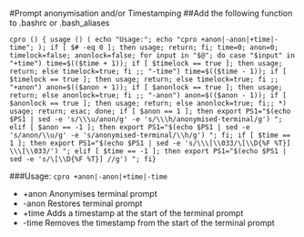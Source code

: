 #Prompt anonymisation and/or Timestamping
##Add the following function to .bashrc or .bash_aliases

```cpro () { usage () ( echo "Usage:"; echo "cpro +anon|-anon|+time|-time"; ); if [ $# -eq 0 ]; then usage; return; fi; time=0; anon=0; timelock=false; anonlock=false; for input in "$@"; do case "$input" in "+time") time=$(($time + 1)); if [ $timelock == true ]; then usage; return; else timelock=true; fi ;; "-time") time=$(($time - 1)); if [ $timelock == true ]; then usage; return; else timelock=true; fi ;; "+anon") anon=$(($anon + 1)); if [ $anonlock == true ]; then usage; return; else anonlock=true; fi ;; "-anon") anon=$(($anon - 1)); if [ $anonlock == true ]; then usage; return; else anonlock=true; fi;; *) usage; return; esac; done; if [ $anon == 1 ]; then export PS1="$(echo $PS1 | sed -e 's/\\\u/anon/g' -e 's/\\\h/anonymised-terminal/g') ";  elif [ $anon == -1 ]; then export PS1="$(echo $PS1 | sed -e 's/anon/\\u/g' -e 's/anonymised-terminal/\\h/g') "; fi; if [ $time == 1 ]; then export PS1="$(echo $PS1 | sed -e 's/\\\[\\033/\[\\D{%F %T}] \\\[\\033/') "; elif [ $time == -1 ]; then export PS1="$(echo $PS1 | sed -e 's/\[\\D{%F %T}] //g') "; fi}```


###Usage:
```cpro +anon|-anon|+time|-time```
* +anon     Anonymises terminal prompt
* -anon     Restores terminal prompt
* +time     Adds a timestamp at the start of the terminal prompt
* -time     Removes the timestamp from the start of the terminal prompt
